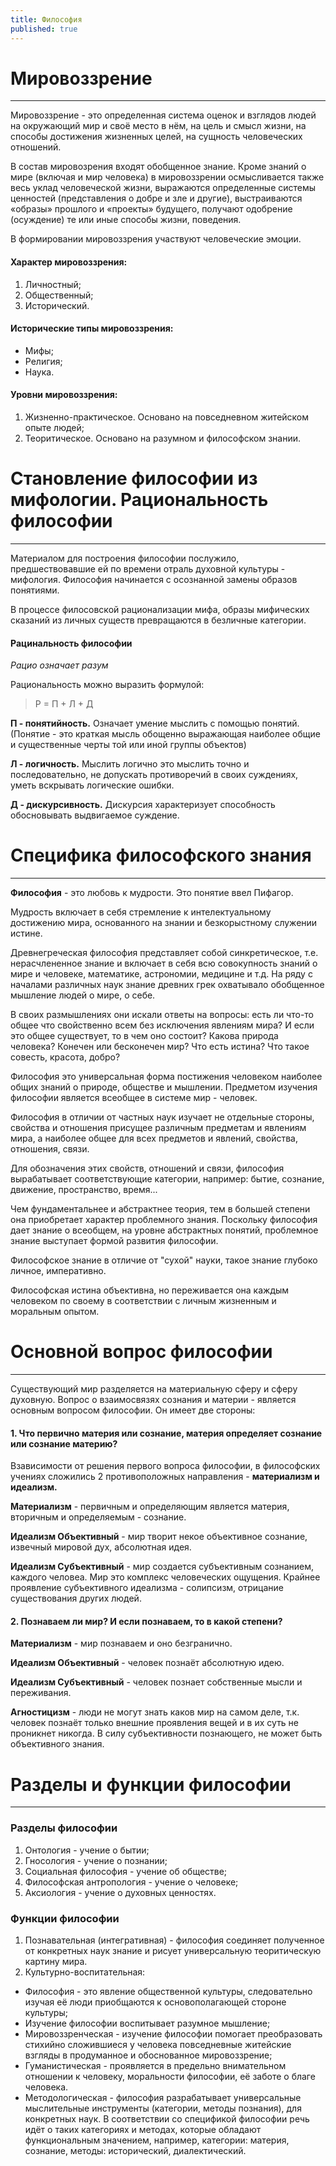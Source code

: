 ```yaml
---
title: Философия
published: true
---
```


# Мировоззрение 
-----------------------------------------------------
Мировоззрение - это определенная система оценок и взглядов людей на окружающий мир и своё место в нём, на цель и смысл жизни, на способы достижения жизненных целей, на сущность человеческих отношений.

В состав мировозрения входят обобщенное знание. Кроме знаний о мире (включая и мир человека) в мировоззрении осмысливается также весь уклад человеческой жизни, выражаются определенные системы ценностей (представления о добре и зле и другие), выстраиваются «образы» прошлого и «проекты» будущего, получают одобрение (осуждение) те или иные способы жизни, поведения.

В формировании мировоззрения участвуют человеческие эмоции.

#### Характер мировоззрения:

1. Личностный;
2. Общественный;
3. Исторический.

#### Исторические типы мировоззрения:

* Мифы;
* Религия;
* Наука.

#### Уровни мировоззрения:

1. Жизненно-практическое. Основано на повседневном житейском опыте людей;
2. Теоритическое. Основано на разумном и философском знании.

# Становление философии из мифологии. Рациональность философии
--------------------------------------------

Материалом для построения философии послужило, предшествовавшие ей по времени отраль духовной культуры - мифология.
Философия начинается с осознанной замены образов понятиями.

В процессе филосовской рационализации мифа, образы мифических сказаний из личных существ превращаются в безличные категории.

#### Рацинальность философии
*Рацио означает разум*

Рациональность можно выразить формулой:

> Р = П + Л + Д

**П - понятийность.** Означает умение мыслить с помощью понятий. (Понятие - это краткая мысль обощенно выражающая наиболее общие и существенные черты той или иной группы объектов) 

**Л - логичность.** Мыслить логично это мыслить точно и последовательно, не допускать противоречий в своих суждениях, уметь вскрывать логические ошибки.

**Д - дискурсивность.** Дискурсия характеризует способность обосновывать выдвигаемое суждение.


# Специфика философского знания
------------------------------------------------------------

**Философия** - это любовь к мудрости. Это понятие ввел Пифагор.

Мудрость включает в себя стремление к интелектуальному достижению мира, основанного на знании и безкорыстному служении истине.


Древнегреческая философия представляет собой синкретическое, т.е. нерасчлененное знание и включает в себя всю совокупность знаний о мире и человеке, математике, астрономии, медицине и т.д.
На ряду с началами различных наук знание древних грек охватывало обобщенное мышление людей о мире, о себе.

В своих размышлениях они искали ответы на вопросы: есть ли что-то общее что свойственно всем без исключения явлениям мира? И если это общее существует, то в чем оно состоит? Какова природа человека? Конечен или бесконечен мир? Что есть истина? Что такое совесть, красота, добро?

Философия это универсальная форма постижения человеком наиболее общих знаний о природе, обществе и мышлении. Предметом изучения философии является всеобщее в системе мир - человек.

Философия в отличии от частных наук изучает не отдельные стороны, свойства и отношения присущее различным предметам и явлениям мира, а наиболее общее для всех предметов и явлений, свойства, отношения, связи.

Для обозначения этих свойств, отношений и связи, философия вырабатывает соответствующие категории, например: бытие, сознание, движение, пространство, время...

Чем фундаментальнее и абстрактнее теория, тем в большей степени она приобретает характер проблемного знания. Поскольку философия дает знание о всеобщем, на уровне абстрактных понятий, проблемное знание выступает формой развития философии.

Философское знание в отличие от "сухой" науки, такое знание глубоко личное, императивно. 

Философская истина объективна, но переживается она каждым человеком по своему в соответствии с личным жизненным и моральным опытом. 

# Основной вопрос философии
-------------------------------------------------------

Существующий мир разделяется на материальную сферу и сферу духовную. Вопрос о взаимосвязях сознания и материи - является основным вопросом философии. Он имеет две стороны:

#### 1. Что первично материя или сознание, материя определяет сознание или сознание материю? 

Взависимости от решения первого вопроса философии, в философских учениях сложились 2 противоположных направления - **материализм и идеализм.**

**Материализм** - первичным и определяющим является материя, вторичным и определяемым - сознание.

**Идеализм Объективный** - мир творит некое объективное сознание, извечный мировой дух, абсолютная идея.

**Идеализм Субъективный** - мир создается субъективным сознанием, каждого человеа. Мир это комплекс человеческих ощущения. Крайнее проявление субъективного идеализма - солипсизм, отрицание существования других людей.

#### 2. Познаваем ли мир? И если познаваем, то в какой степени?

**Материализм** - мир познаваем и оно безгранично.

**Идеализм Объективный** - человек познаёт абсолютную идею.

**Идеализм Субъективный** - человек познает собственные мысли и переживания.

**Агностицизм** - люди не могут знать каков мир на самом деле, т.к. человек познаёт только внешние проявления вещей и в их суть не проникнет никогда. В силу субъективности познающего, не может быть объективного знания.
 
# Разделы и функции философии
----------------------------------------------------

### Разделы философии

1. Онтология - учение о бытии;
2. Гносология - учение о познании;
3. Социальная философия - учение об обществе;
4. Философская антропология - учение о человеке;
5. Аксиология - учение о духовных ценностях. 

### Функции философии

1. Познавательная (интегративная) - философия соединяет полученное от конкретных наук знание и рисует универсальную теоритическую картину мира.
2. Культурно-воспитательная:

*  Философия - это явление общественной культуры, следовательно изучая её люди приобщаются к основополагающей стороне культуры;
*  Изучение философии воспитывает разумное мышление;
*  Мировоззренческая - изучение философии помогает преобразовать стихийно сложившиеся у человека повседневные житейские взгляды в продуманное и обоснованное мировоззрение;
* Гуманистическая - проявляется в предельно внимательном отношении к человеку, моральности философии, её заботе о благе человека.
* Методологическая - философия разрабатывает универсальные мыслительные инструменты (категории, методы познания), для конкретных наук. В соответствии со спецификой философии речь идёт о таких категориях и методах, которые обладают функциональным значением, например, категории: материя, сознание, методы: исторический, диалектический.

